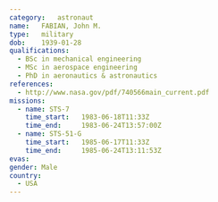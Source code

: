 ```yaml
---
category:	astronaut
name:	FABIAN, John M.
type:	military
dob:	1939-01-28
qualifications:
  - BSc in mechanical engineering
  - MSc in aerospace engineering
  - PhD in aeronautics & astronautics
references:
  - http://www.nasa.gov/pdf/740566main_current.pdf
missions:
  - name: STS-7
    time_start:   1983-06-18T11:33Z
    time_end:     1983-06-24T13:57:00Z
  - name: STS-51-G
    time_start:   1985-06-17T11:33Z
    time_end:     1985-06-24T13:11:53Z
evas:
gender:	Male
country:
  - USA
---
```

